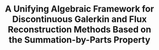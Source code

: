 ---
layout: default
title: A Unifying Algebraic Framework for Discontinuous Galerkin and Flux Reconstruction Methods Based on the Summation-by-Parts Property
authors: Tristan Montoya and David W. Zingg
publication: Journal of Scientific Computing
year: 2022
doi: https://doi.org/10.1007/s10915-022-01935-3
list_order: 1
---